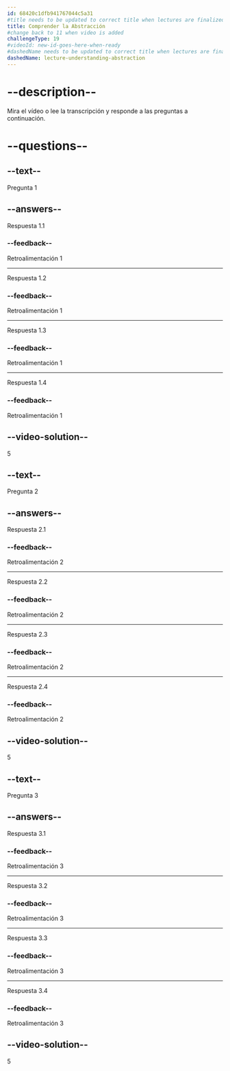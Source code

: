 ```yaml
---
id: 68420c1dfb941767044c5a31
#title needs to be updated to correct title when lectures are finalized
title: Comprender la Abstracción
#change back to 11 when video is added
challengeType: 19
#videoId: new-id-goes-here-when-ready
#dashedName needs to be updated to correct title when lectures are finalized
dashedName: lecture-understanding-abstraction
---
```


# --description--

Mira el vídeo o lee la transcripción y responde a las preguntas a continuación.

# --questions--

## --text--

Pregunta 1

## --answers--

Respuesta 1.1

### --feedback--

Retroalimentación 1

---

Respuesta 1.2

### --feedback--

Retroalimentación 1

---

Respuesta 1.3

### --feedback--

Retroalimentación 1

---

Respuesta 1.4

### --feedback--

Retroalimentación 1

## --video-solution--

5

## --text--

Pregunta 2

## --answers--

Respuesta 2.1

### --feedback--

Retroalimentación 2

---

Respuesta 2.2

### --feedback--

Retroalimentación 2

---

Respuesta 2.3

### --feedback--

Retroalimentación 2

---

Respuesta 2.4

### --feedback--

Retroalimentación 2

## --video-solution--

5

## --text--

Pregunta 3

## --answers--

Respuesta 3.1

### --feedback--

Retroalimentación 3

---

Respuesta 3.2

### --feedback--

Retroalimentación 3

---

Respuesta 3.3

### --feedback--

Retroalimentación 3

---

Respuesta 3.4

### --feedback--

Retroalimentación 3

## --video-solution--

5

